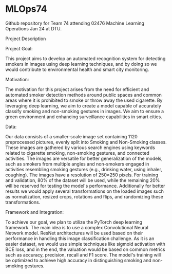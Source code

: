 # MLOps74
Github repository for Team 74 attending 02476 Machine Learning Operations Jan 24 at DTU.

Project Description 

Project Goal:

This project aims to develop an automated recognition system for
detecting smokers in images using deep learning techniques, and by doing
so we would contribute to environmental health and smart city
monitoring.

Motivation:

The motivation for this project arises from the need for efficient and
automated smoker detection methods around public spaces and common areas
where it is prohibited to smoke or throw away the used cigarette. By
leveraging deep learning, we aim to create a model capable of accurately
classify smoking and non-smoking gestures in images. We aim to ensure a
green environment and enhancing surveillance capabilities in smart
cities.

Data:

Our data consists of a smaller-scale image set containing 1120
preprocessed pictures, evenly split into Smoking and Non-Smoking
classes. These images are gathered by various search engines using
keywords related to cigarette smoking, non-smoking gestures, and
connected activities. The images are versatile for better generalization
of the models, such as smokers from multiple angles and non-smokers
engaged in activities resembling smoking gestures (e.g., drinking water,
using inhaler, coughing). The images have a resolution of 250×250
pixels. For training and validation, 80% of the dataset will be used,
while the remaining 20% will be reserved for testing the model\'s
performance. Additionally for better results we would apply several
transformations on the loaded images such as normalization, resized
crops, rotations and flips, and randomizing these transformations.

Framework and Integration:

To achieve our goal, we plan to utilize the PyTorch deep learning
framework. The main idea is to use a complex Convolutional Neural
Network model. ResNet architectures will be used based on their
performance in handling this image classification challenge. As it is an
easier dataset, we would use simple techniques like sigmoid activation
with BCE loss, and in the end, the valuation would be based on common
metrics such as accuracy, precision, recall and F1 score. The model\'s
training will be optimized to achieve high accuracy in distinguishing
smoking and non-smoking gestures.
